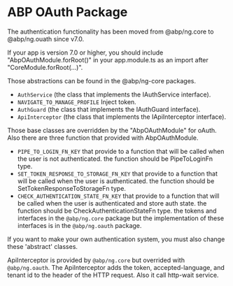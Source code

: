 # ABP OAuth Package
The authentication functionality has been moved from @abp/ng.core to @abp/ng.ouath since v7.0.

If your app is version 7.0 or higher, you should include "AbpOAuthModule.forRoot()" in your app.module.ts as an import after "CoreModule.forRoot(...)".

Those abstractions can be found in the @abp/ng-core packages.
- `AuthService` (the class that implements the IAuthService interface).
- `NAVIGATE_TO_MANAGE_PROFILE` Inject token.
- `AuthGuard` (the class that implements the IAuthGuard interface).
- `ApiInterceptor` (the class that implements the IApiInterceptor interface).

Those base classes are overridden by the "AbpOAuthModule" for oAuth. Also there are three function that provided with AbpOAuthModule.

- `PIPE_TO_LOGIN_FN_KEY`  that provide to a function that will be called when the user is not authenticated. the function should be  PipeToLoginFn type.
- `SET_TOKEN_RESPONSE_TO_STORAGE_FN_KEY` that provide to a function that will be called when the user is authenticated. the function should be  SetTokenResponseToStorageFn type.
- `CHECK_AUTHENTICATION_STATE_FN_KEY` that provide to a function that will be called when the user is authenticated and store auth state. the function should be CheckAuthenticationStateFn type.
the tokens and interfaces in the `@abp/ng.core` package but the implementation of these interfaces is in the `@abp/ng.oauth` package.

If you want to make your own authentication system, you must also change these 'abstract' classes.

ApiInterceptor is provided by `@abp/ng.core` but overrided with `@abp/ng.oauth`. The ApiInterceptor adds the token, accepted-language, and tenant id to the header of the HTTP request. Also it call http-wait service.
